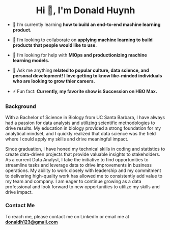 <h1 align="center">Hi 👋, I'm Donald Huynh</h1>

- 🌱 I’m currently learning **how to build an end-to-end machine learning product.**

- 👯 I’m looking to collaborate on **applying machine learning to build products that people would like to use.**

- 🤝 I’m looking for help with **MlOps and productionizing machine learning models.**

- 💬 Ask me anything **related to popular culture, data science, and personal development! I love getting to know like-minded individuals who are looking to grow thier careers.**

- ⚡ Fun fact: **Currently, my favorite show is Succession on HBO Max.**

### Background 

With a Bachelor of Science in Biology from UC Santa Barbara, I have always had a passion for data analysis and utilizing scientific methodologies to drive results. My education in biology provided a strong foundation for my analytical mindset, and I quickly realized that data science was the field where I could apply my skills and drive meaningful impact.

Since graduation, I have honed my technical skills in coding and statistics to create data-driven projects that provide valuable insights to stakeholders. As a current Data Analyst, I take the initiative to find opportunities to streamline tasks and leverage data to drive improvements in business operations. My ability to work closely with leadership and my commitment to delivering high-quality work has allowed me to consistently add value to my team and company. I am eager to continue growing as a data professional and look forward to new opportunities to utilize my skills and drive impact.
### Contact Me

To reach me, please contact me on LinkedIn or email me at **donaldh123@gmail.com**


<p align="left">
</p>

